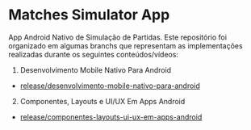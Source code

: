 # Matches Simulator App

App Android Nativo de Simulação de Partidas. Este repositório foi organizado em algumas branchs que representam as implementações realizadas durante os seguintes conteúdos/vídeos:

1. Desenvolvimento Mobile Nativo Para Android
 - [release/desenvolvimento-mobile-nativo-para-android](https://github.com/frberti/matches-simulator-app/tree/release/desenvolvimento-mobile-nativo-para-android)
 
 2. Componentes, Layouts e UI/UX Em Apps Android
 - [release/componentes-layouts-ui-ux-em-apps-android](https://github.com/frberti/matches-simulator-app/tree/release/componentes-layouts-ui-ux-em-apps-android)

